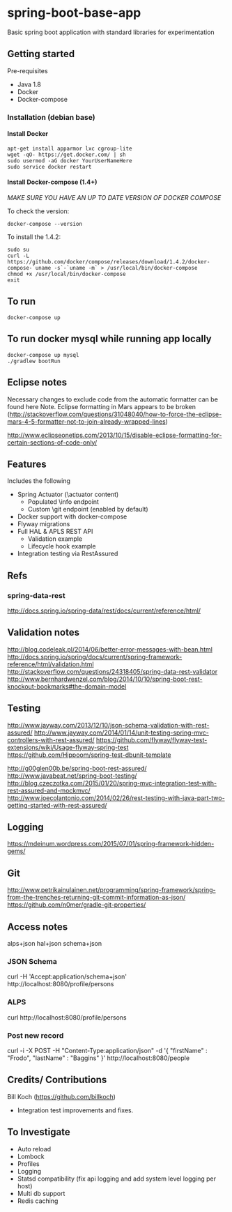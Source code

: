# spring-boot-base-app
Basic spring boot application with standard libraries for experimentation

## Getting started

Pre-requisites
- Java 1.8
- Docker
- Docker-compose

### Installation (debian base)

#### Install Docker

    apt-get install apparmor lxc cgroup-lite
    wget -qO- https://get.docker.com/ | sh
    sudo usermod -aG docker YourUserNameHere
    sudo service docker restart

#### Install Docker-compose  (1.4+)

*MAKE SURE YOU HAVE AN UP TO DATE VERSION OF DOCKER COMPOSE*

To check the version:
 
    docker-compose --version

To install the 1.4.2:

    sudo su
    curl -L https://github.com/docker/compose/releases/download/1.4.2/docker-compose-`uname -s`-`uname -m` > /usr/local/bin/docker-compose
    chmod +x /usr/local/bin/docker-compose
    exit

## To run

    docker-compose up
  
## To run docker mysql while running app locally

    docker-compose up mysql
    ./gradlew bootRun


## Eclipse notes
Necessary changes to exclude code from the automatic formatter can be found here
Note. Eclipse formatting in Mars appears to be broken (http://stackoverflow.com/questions/31048040/how-to-force-the-eclipse-mars-4-5-formatter-not-to-join-already-wrapped-lines)

http://www.eclipseonetips.com/2013/10/15/disable-eclipse-formatting-for-certain-sections-of-code-only/

## Features

Includes the following
- Spring Actuator (\actuator content)
  - Populated \info endpoint
  - Custom \git endpoint (enabled by default)
- Docker support with docker-compose
- Flyway migrations
- Full HAL & APLS REST API
  - Validation example
  - Lifecycle hook example
- Integration testing via RestAssured

## Refs
### spring-data-rest
http://docs.spring.io/spring-data/rest/docs/current/reference/html/

## Validation notes
http://blog.codeleak.pl/2014/06/better-error-messages-with-bean.html
http://docs.spring.io/spring/docs/current/spring-framework-reference/html/validation.html
http://stackoverflow.com/questions/24318405/spring-data-rest-validator
http://www.bernhardwenzel.com/blog/2014/10/10/spring-boot-rest-knockout-bookmarks#the-domain-model

## Testing
http://www.jayway.com/2013/12/10/json-schema-validation-with-rest-assured/
http://www.jayway.com/2014/01/14/unit-testing-spring-mvc-controllers-with-rest-assured/
https://github.com/flyway/flyway-test-extensions/wiki/Usage-flyway-spring-test
https://github.com/Hippoom/spring-test-dbunit-template

http://g00glen00b.be/spring-boot-rest-assured/
http://www.javabeat.net/spring-boot-testing/
http://blog.czeczotka.com/2015/01/20/spring-mvc-integration-test-with-rest-assured-and-mockmvc/
http://www.joecolantonio.com/2014/02/26/rest-testing-with-java-part-two-getting-started-with-rest-assured/

## Logging
https://mdeinum.wordpress.com/2015/07/01/spring-framework-hidden-gems/

## Git
http://www.petrikainulainen.net/programming/spring-framework/spring-from-the-trenches-returning-git-commit-information-as-json/
https://github.com/n0mer/gradle-git-properties/

## Access notes
alps+json
hal+json
schema+json
### JSON Schema
curl -H 'Accept:application/schema+json' http://localhost:8080/profile/persons
### ALPS
curl http://localhost:8080/profile/persons
### Post new record
curl -i -X POST -H "Content-Type:application/json" -d '{  "firstName" : "Frodo",  "lastName" : "Baggins" }' http://localhost:8080/people

## Credits/ Contributions

Bill Koch (https://github.com/billkoch)
- Integration test improvements and fixes.


## To Investigate

- Auto reload
- Lombock
- Profiles
- Logging
- Statsd compatibility (fix api logging and add system level logging per host)
- Multi db support
- Redis caching